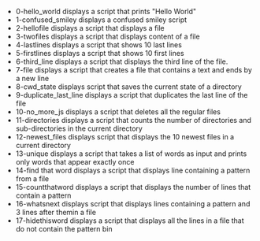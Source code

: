 - 0-hello_world displays a script that prints "Hello World"
- 1-confused_smiley displays a confused smiley script
- 2-hellofile displays a script that displays a file
- 3-twofiles displays a script that displays content of a file
- 4-lastlines displays a script that shows 10 last lines
- 5-firstlines displays a script that shows 10 first lines
- 6-third_line displays a script that displays the third line of the file.
- 7-file displays a script that creates a file that contains a text and ends by a new line
- 8-cwd_state displays script that saves the current state of a directory
- 9-duplicate_last_line displays a script that duplicates the last line of the file
- 10-no_more_js displays a script that deletes all the regular files
- 11-directories displays a script that counts the number of directories and sub-directories in the current directory
- 12-newest_files displays script that displays the 10 newest files in a current directory
- 13-unique displays a script that takes a list of words as input and prints only words that appear exactly once
- 14-find that word displays a script that displays line containing a pattern from a file
- 15-countthatword displays a script that displays the number of lines that contain a pattern
- 16-whatsnext displays script that displays lines containing a pattern and 3 lines after themin a file
- 17-hidethisword displays a script that displays all the lines in a file that do not contain the pattern bin 
